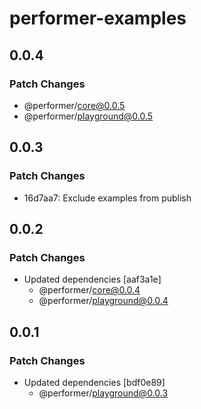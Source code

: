 # performer-examples

## 0.0.4

### Patch Changes

- @performer/core@0.0.5
- @performer/playground@0.0.5

## 0.0.3

### Patch Changes

- 16d7aa7: Exclude examples from publish

## 0.0.2

### Patch Changes

- Updated dependencies [aaf3a1e]
  - @performer/core@0.0.4
  - @performer/playground@0.0.4

## 0.0.1

### Patch Changes

- Updated dependencies [bdf0e89]
  - @performer/playground@0.0.3
